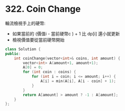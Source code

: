 # 322. Coin Change

輪流檢視手上的硬幣:

+ 如果當前的 (價值i - 當前硬幣c ) + 1 比 dp[i] 還小就更新
+ 檢視價值要從當前硬幣開始

```c++
class Solution {
public:
    int coinChange(vector<int>& coins, int amount) {
        vector<int> A(amount+1, amount+1);
        A[0] = 0;
        for (int coin : coins) {
            for (int i = coin; i <= amount; i++) {
                A[i] = min(A[i], A[i - coin] + 1);
            }
        }
        return A[amount] > amount ? -1 : A[amount];
    }
};
```


